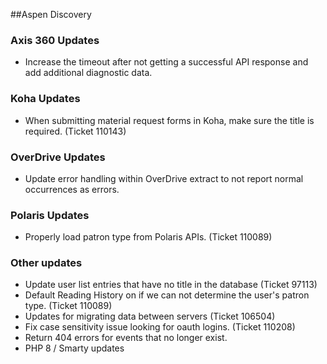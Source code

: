 ##Aspen Discovery

### Axis 360 Updates
- Increase the timeout after not getting a successful API response and add additional diagnostic data. 

### Koha Updates
- When submitting material request forms in Koha, make sure the title is required. (Ticket 110143)

### OverDrive Updates
- Update error handling within OverDrive extract to not report normal occurrences as errors.

### Polaris Updates
- Properly load patron type from Polaris APIs. (Ticket 110089)

### Other updates
- Update user list entries that have no title in the database (Ticket 97113)
- Default Reading History on if we can not determine the user's patron type. (Ticket 110089)
- Updates for migrating data between servers (Ticket 106504)
- Fix case sensitivity issue looking for oauth logins. (Ticket 110208)  
- Return 404 errors for events that no longer exist.
- PHP 8 / Smarty updates
